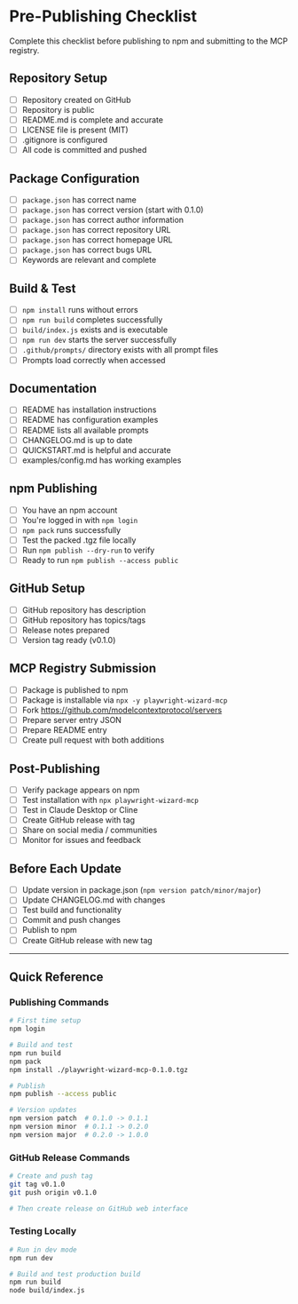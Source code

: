 # Pre-Publishing Checklist

Complete this checklist before publishing to npm and submitting to the MCP registry.

## Repository Setup

- [ ] Repository created on GitHub
- [ ] Repository is public
- [ ] README.md is complete and accurate
- [ ] LICENSE file is present (MIT)
- [ ] .gitignore is configured
- [ ] All code is committed and pushed

## Package Configuration

- [ ] `package.json` has correct name
- [ ] `package.json` has correct version (start with 0.1.0)
- [ ] `package.json` has correct author information
- [ ] `package.json` has correct repository URL
- [ ] `package.json` has correct homepage URL
- [ ] `package.json` has correct bugs URL
- [ ] Keywords are relevant and complete

## Build & Test

- [ ] `npm install` runs without errors
- [ ] `npm run build` completes successfully
- [ ] `build/index.js` exists and is executable
- [ ] `npm run dev` starts the server successfully
- [ ] `.github/prompts/` directory exists with all prompt files
- [ ] Prompts load correctly when accessed

## Documentation

- [ ] README has installation instructions
- [ ] README has configuration examples
- [ ] README lists all available prompts
- [ ] CHANGELOG.md is up to date
- [ ] QUICKSTART.md is helpful and accurate
- [ ] examples/config.md has working examples

## npm Publishing

- [ ] You have an npm account
- [ ] You're logged in with `npm login`
- [ ] `npm pack` runs successfully
- [ ] Test the packed .tgz file locally
- [ ] Run `npm publish --dry-run` to verify
- [ ] Ready to run `npm publish --access public`

## GitHub Setup

- [ ] GitHub repository has description
- [ ] GitHub repository has topics/tags
- [ ] Release notes prepared
- [ ] Version tag ready (v0.1.0)

## MCP Registry Submission

- [ ] Package is published to npm
- [ ] Package is installable via `npx -y playwright-wizard-mcp`
- [ ] Fork https://github.com/modelcontextprotocol/servers
- [ ] Prepare server entry JSON
- [ ] Prepare README entry
- [ ] Create pull request with both additions

## Post-Publishing

- [ ] Verify package appears on npm
- [ ] Test installation with `npx playwright-wizard-mcp`
- [ ] Test in Claude Desktop or Cline
- [ ] Create GitHub release with tag
- [ ] Share on social media / communities
- [ ] Monitor for issues and feedback

## Before Each Update

- [ ] Update version in package.json (`npm version patch/minor/major`)
- [ ] Update CHANGELOG.md with changes
- [ ] Test build and functionality
- [ ] Commit and push changes
- [ ] Publish to npm
- [ ] Create GitHub release with new tag

---

## Quick Reference

### Publishing Commands

```bash
# First time setup
npm login

# Build and test
npm run build
npm pack
npm install ./playwright-wizard-mcp-0.1.0.tgz

# Publish
npm publish --access public

# Version updates
npm version patch  # 0.1.0 -> 0.1.1
npm version minor  # 0.1.1 -> 0.2.0
npm version major  # 0.2.0 -> 1.0.0
```

### GitHub Release Commands

```bash
# Create and push tag
git tag v0.1.0
git push origin v0.1.0

# Then create release on GitHub web interface
```

### Testing Locally

```bash
# Run in dev mode
npm run dev

# Build and test production build
npm run build
node build/index.js
```
